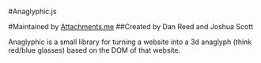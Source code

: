 #Anaglyphic.js

#Maintained by [Attachments.me](https://attachments.me/)
##Created by Dan Reed and Joshua Scott

Anaglyphic is a small library for turning a website into a 3d anaglyph (think red/blue glasses) based on the DOM of that website.